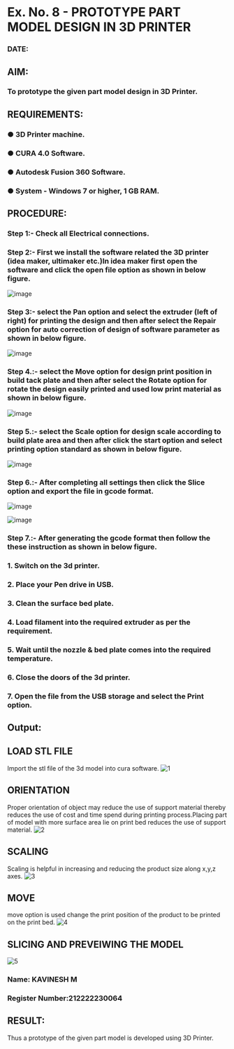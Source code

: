 # Ex. No. 8 - PROTOTYPE PART MODEL DESIGN IN 3D PRINTER

### DATE: 
## AIM: 
### To prototype the given part model design in 3D Printer.

## REQUIREMENTS:
### ●	3D Printer machine.
### ●	CURA 4.0 Software.
### ●	Autodesk Fusion 360 Software.
### ●	System - Windows 7 or higher, 1 GB RAM.

## PROCEDURE:

### Step 1:- Check all Electrical connections.

### Step 2:- First we install the software related the 3D printer (idea maker, ultimaker etc.)In idea maker first open the software and click the open file option as shown in below figure.

![image](https://github.com/Sellakumar1987/Ex.-No.-8.-PROTOTYPE-PART-MODEL-DESIGN-IN-3D-PRINTER/assets/113594316/059ab4e7-f3fb-49a9-ba8e-12bdd082abef)

### Step 3:- select the Pan option and select the extruder (left of right) for printing the design and then after select the Repair option for auto correction of design of software parameter as shown in below figure.

![image](https://github.com/Sellakumar1987/Ex.-No.-8.-PROTOTYPE-PART-MODEL-DESIGN-IN-3D-PRINTER/assets/113594316/835c55fd-6195-4d73-9f5c-4af36f5a4cce)

### Step 4.:- select the Move option for design print position in build tack plate and then after select the Rotate option for rotate the design easily printed and used low print material as shown in below figure.

![image](https://github.com/Sellakumar1987/Ex.-No.-8.-PROTOTYPE-PART-MODEL-DESIGN-IN-3D-PRINTER/assets/113594316/8736080c-f421-4dd0-bae8-860df6f3583e)

### Step 5.:- select the Scale option for design scale according to build plate area and then after click the start option and select printing option standard as shown in below figure.

![image](https://github.com/Sellakumar1987/Ex.-No.-8.-PROTOTYPE-PART-MODEL-DESIGN-IN-3D-PRINTER/assets/113594316/98458892-2f68-4de0-bec7-24959ec598fa)

### Step 6.:- After completing all settings then click the Slice option and export the file in gcode format.

![image](https://github.com/Sellakumar1987/Ex.-No.-8.-PROTOTYPE-PART-MODEL-DESIGN-IN-3D-PRINTER/assets/113594316/f4b8b55e-6cb2-46a7-b42c-180bc5e68668)

![image](https://github.com/Sellakumar1987/Ex.-No.-8.-PROTOTYPE-PART-MODEL-DESIGN-IN-3D-PRINTER/assets/113594316/eafa933a-7e03-4f73-930d-75fb28d48716)

### Step 7.:- After generating the gcode format then follow the these instruction as shown in below figure.
###   1.	Switch on the 3d printer.
###   2.	Place your Pen drive in USB.
###   3.	Clean the surface bed plate.
###   4.	Load filament into the required extruder as per the requirement.
###   5.	Wait until the nozzle & bed plate comes into the required temperature.
###   6.	Close the doors of the 3d printer.
###   7.	Open the file from the USB storage and select the Print option.

## Output:
## LOAD STL FILE
Import the stl file of the 3d model into cura software.
![1](https://github.com/kavinesh8476/Ex.-No.-8.-PROTOTYPE-PART-MODEL-DESIGN-IN-3D-PRINTER/assets/118466561/175aae26-db26-4873-bc4c-c36d40a000d7)


## ORIENTATION
Proper orientation of object may reduce the use of support material thereby reduces the use of cost and time spend during printing process.Placing part of model with more surface area lie on print bed reduces the use of support material.
![2](https://github.com/kavinesh8476/Ex.-No.-8.-PROTOTYPE-PART-MODEL-DESIGN-IN-3D-PRINTER/assets/118466561/d0a49b55-afa8-4c98-95fa-d500b26ee1c7)

## SCALING
Scaling is helpful in increasing and reducing the product size along x,y,z axes.
![3](https://github.com/kavinesh8476/Ex.-No.-8.-PROTOTYPE-PART-MODEL-DESIGN-IN-3D-PRINTER/assets/118466561/e29c7a1d-7e48-41b9-a55c-6e846a255344)

## MOVE
move option is used change the print position of the product to be printed on the print bed.
![4](https://github.com/kavinesh8476/Ex.-No.-8.-PROTOTYPE-PART-MODEL-DESIGN-IN-3D-PRINTER/assets/118466561/5433bc11-47ad-4bad-8a45-ca4a1ac7a5fe)

## SLICING AND PREVEIWING THE MODEL
![5](https://github.com/kavinesh8476/Ex.-No.-8.-PROTOTYPE-PART-MODEL-DESIGN-IN-3D-PRINTER/assets/118466561/73863f0f-0e96-4cc7-9764-92c9bf64cf7d)

### Name: KAVINESH M
### Register Number:212222230064

## RESULT:
Thus a prototype of the given part model is developed using 3D Printer.
